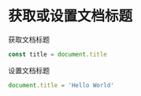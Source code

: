# 获取或设置文档标题

获取文档标题

```js
const title = document.title
```

设置文档标题

```js
document.title = 'Hello World'
```
